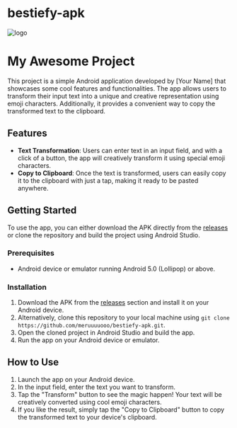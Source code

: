 # bestiefy-apk
![logo](https://github.com/meruuuuooo/bestiefy-apk/assets/138646937/a6a4aae8-4334-4e20-a554-f3a1e4f959e9)

# My Awesome Project

This project is a simple Android application developed by [Your Name] that showcases some cool features and functionalities. The app allows users to transform their input text into a unique and creative representation using emoji characters. Additionally, it provides a convenient way to copy the transformed text to the clipboard.

## Features

- **Text Transformation**: Users can enter text in an input field, and with a click of a button, the app will creatively transform it using special emoji characters.
- **Copy to Clipboard**: Once the text is transformed, users can easily copy it to the clipboard with just a tap, making it ready to be pasted anywhere.

## Getting Started

To use the app, you can either download the APK directly from the [releases](https://github.com/meruuuuooo/bestiefy-apk/releases/tag/v1.0) or clone the repository and build the project using Android Studio.

### Prerequisites

- Android device or emulator running Android 5.0 (Lollipop) or above.

### Installation

1. Download the APK from the [releases](https://github.com/meruuuuooo/bestiefy-apk/releases/tag/v1.0) section and install it on your Android device.
2. Alternatively, clone this repository to your local machine using `git clone https://github.com/meruuuuooo/bestiefy-apk.git`.
3. Open the cloned project in Android Studio and build the app.
4. Run the app on your Android device or emulator.

## How to Use

1. Launch the app on your Android device.
2. In the input field, enter the text you want to transform.
3. Tap the "Transform" button to see the magic happen! Your text will be creatively converted using cool emoji characters.
4. If you like the result, simply tap the "Copy to Clipboard" button to copy the transformed text to your device's clipboard.

